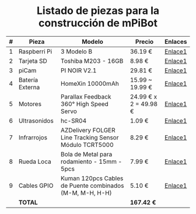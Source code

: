 
<h1 style="text-align: center;">
Listado de piezas para la construcción de mPiBot </h1>


<center>


| # | Pieza           | Modelo                                                   | Precio                | Enlaces                                               |
|---|-----------------|----------------------------------------------------------|-----------------------|-------------------------------------------------------|
| 1 | Raspberri Pi    | 3 Modelo B                                               | 36.19 €               | [Enlace1](http://amzn.eu/7uRiBW7)                     |
| 2 | Tarjeta SD      | Toshiba M203 - 16GB                                      | 8.98 €                | [Enlace1](http://amzn.eu/bW0ki3k)                     |
| 3 | piCam           | PI NOIR V2.1                                             | 29.81 €               | [Enlace1](http://amzn.eu/eGM1Ubi)                     |
| 4 | Batería Externa | HomeXin 10000mAh                                         | 15.99 ~ 19.99 €       | [Enlace1](http://amzn.eu/dQH6yoq)                     |
| 5 | Motores         | Parallax Feedback 360° High Speed Servo                  | 24.99 € x 2 = 49.98 € | [Enlace1](https://www.parallax.com/product/900-00360) |
| 6 | Ultrasonidos    | hc-SR04                                                  | 1.09 €                | [Enlace1](http://amzn.eu/b4SQsB3)                     |
| 7 | Infrarrojos     | AZDelivery FOLGER Line Tracking Sensor Módulo TCRT5000   | 8.29 €                | [Enlace1](http://amzn.eu/55ZCxem)                     |
| 8 | Rueda Loca      | Bola de Metal para rodamiento - 15mm - 5pcs              | 7.99 €                | [Enlace1](http://amzn.eu/eefjAvr)                     |
| 9 | Cables GPIO     | Kuman 120pcs Cables de Puente combinados (M-M, M-H, H-H) | 5.10 €                | [Enlace1](http://amzn.eu/5Ubyt91)                     |
|   | **TOTAL**       |                                                          | **167.42 €**          |                                                       |














</body>